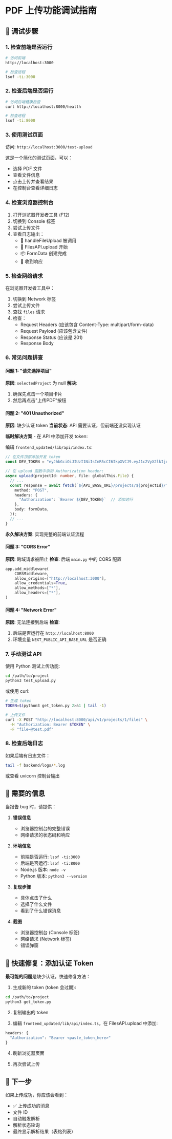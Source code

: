 # PDF 上传功能调试指南

## 🐛 调试步骤

### 1. 检查前端是否运行
```bash
# 访问前端
http://localhost:3000

# 检查进程
lsof -ti:3000
```

### 2. 检查后端是否运行
```bash
# 访问后端健康检查
curl http://localhost:8000/health

# 检查进程
lsof -ti:8000
```

### 3. 使用测试页面
访问: `http://localhost:3000/test-upload`

这是一个简化的测试页面，可以：
- 选择 PDF 文件
- 查看文件信息
- 点击上传并查看结果
- 在控制台查看详细日志

### 4. 检查浏览器控制台
1. 打开浏览器开发者工具 (F12)
2. 切换到 Console 标签
3. 尝试上传文件
4. 查看日志输出：
   - 🎯 handleFileUpload 被调用
   - 📡 FilesAPI.upload 开始
   - 📦 FormData 创建完成
   - 📨 收到响应

### 5. 检查网络请求
在浏览器开发者工具中：
1. 切换到 Network 标签
2. 尝试上传文件
3. 查找 `files` 请求
4. 检查：
   - Request Headers (应该包含 Content-Type: multipart/form-data)
   - Request Payload (应该包含文件)
   - Response Status (应该是 201)
   - Response Body

### 6. 常见问题排查

#### 问题 1: "请先选择项目"
**原因**: `selectedProject` 为 null
**解决**:
1. 确保先点击一个项目卡片
2. 然后再点击"上传PDF"按钮

#### 问题 2: "401 Unauthorized"
**原因**: 缺少认证 token
**当前状态**: API 需要认证，但前端还没实现认证

**临时解决方案** - 在 API 中添加开发 token:

编辑 `frontend_updated/lib/api/index.ts`:

```typescript
// 在文件顶部添加开发 token
const DEV_TOKEN = "eyJhbGciOiJIUzI1NiIsInR5cCI6IkpXVCJ9.eyJ1c2VyX2lkIjoxLCJlbWFpbCI6ImFkbWluQGd1aWRlbGluZS10cmFuc2Zvcm0uY29tIiwib3JnX2lkIjoxLCJvcmdhbml6YXRpb25fcm9sZSI6ImFkbWluIiwicHJvamVjdF9pZCI6MSwicHJvamVjdF9yb2xlIjoiYWRtaW4iLCJleHAiOjE3NjAwNTc3MzAsImlhdCI6MTc2MDA1NTkzMH0.o4I6HF9F5EmjVPWMs-yUtQi13y3HyJSGvPAjPrFpNao";

// 在 upload 函数中添加 Authorization header:
async upload(projectId: number, file: globalThis.File) {
  // ...
  const response = await fetch(`${API_BASE_URL}/projects/${projectId}/files`, {
    method: "POST",
    headers: {
      "Authorization": `Bearer ${DEV_TOKEN}`  // 添加这行
    },
    body: formData,
  });
  // ...
}
```

**永久解决方案**: 实现完整的前端认证流程

#### 问题 3: "CORS Error"
**原因**: 跨域请求被阻止
**检查**: 后端 `main.py` 中的 CORS 配置
```python
app.add_middleware(
    CORSMiddleware,
    allow_origins=["http://localhost:3000"],
    allow_credentials=True,
    allow_methods=["*"],
    allow_headers=["*"],
)
```

#### 问题 4: "Network Error"
**原因**: 无法连接到后端
**检查**:
1. 后端是否运行在 `http://localhost:8000`
2. 环境变量 `NEXT_PUBLIC_API_BASE_URL` 是否正确

### 7. 手动测试 API

使用 Python 测试上传功能:

```bash
cd /path/to/project
python3 test_upload.py
```

或使用 curl:

```bash
# 生成 token
TOKEN=$(python3 get_token.py 2>&1 | tail -1)

# 上传文件
curl -X POST "http://localhost:8000/api/v1/projects/1/files" \
  -H "Authorization: Bearer $TOKEN" \
  -F "file=@test.pdf"
```

### 8. 检查后端日志

如果后端有日志文件：
```bash
tail -f backend/logs/*.log
```

或查看 uvicorn 控制台输出

## 📝 需要的信息

当报告 bug 时，请提供：

1. **错误信息**
   - 浏览器控制台的完整错误
   - 网络请求的状态码和响应

2. **环境信息**
   - 前端是否运行: `lsof -ti:3000`
   - 后端是否运行: `lsof -ti:8000`
   - Node.js 版本: `node -v`
   - Python 版本: `python3 --version`

3. **复现步骤**
   - 具体点击了什么
   - 选择了什么文件
   - 看到了什么错误消息

4. **截图**
   - 浏览器控制台 (Console 标签)
   - 网络请求 (Network 标签)
   - 错误弹窗

## 🔧 快速修复：添加认证 Token

**最可能的问题**是缺少认证。快速修复方法：

1. 生成新的 token (token 会过期):
```bash
cd /path/to/project
python3 get_token.py
```

2. 复制输出的 token

3. 编辑 `frontend_updated/lib/api/index.ts`，在 FilesAPI.upload 中添加:
```typescript
headers: {
  "Authorization": "Bearer <paste_token_here>"
}
```

4. 刷新浏览器页面

5. 再次尝试上传

## 🎯 下一步

如果上传成功，你应该会看到：
- ✅ 上传成功的消息
- 文件 ID
- 自动触发解析
- 解析状态轮询
- 最终显示解析结果（表格列表）
